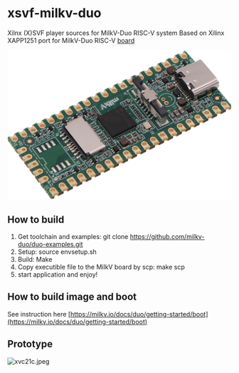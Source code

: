 # xsvf-milkv-duo
Xilnx (X)SVF player sources for MilkV-Duo RISC-V system
Based on Xilinx XAPP1251 port for MilkV-Duo RISC-V [board](https://milkv.io/duo)

![image.png](image.png)
## How to build

1. Get toolchain and examples: git clone https://github.com/milkv-duo/duo-examples.git
1. Setup: source envsetup.sh
1. Build: Make
1. Copy executible file to the MilkV board by scp: make scp
1. start application and enjoy!
   
## How to build image and boot

See instruction here [https://milkv.io/docs/duo/getting-started/boot](https://milkv.io/docs/duo/getting-started/boot)

## Prototype
![xvc21c.jpeg](xvc2c.jpeg)

